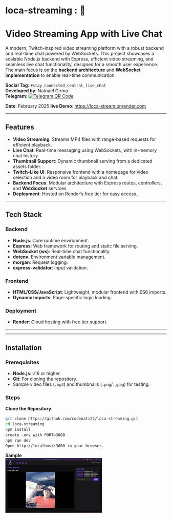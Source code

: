 # loca-streaming : 🎉

# Video Streaming App with Live Chat

A modern, Twitch-inspired video streaming platform with a robust backend and real-time chat powered by WebSockets. This project showcases a scalable Node.js backend with Express, efficient video streaming, and seamless live chat functionality, designed for a smooth user experience. The main focus is on the **backend architecture** and **WebSocket implementation** to enable real-time communication.

**Social Tag**: `#stay_connected_central_live_chat`  
**Developed by**: Natnael Girma <br>
**Telegram**: <a href="https://t.me/n_a_t_n_a_e_l_g_i_r_m_a">
<img src="![alt text](image-1.png)" width="200" alt="Telegram QR Code"></a>

**Date**: February 2025
**live Demo**: https://loca-stream.onrender.com

---

## Features

- **Video Streaming**: Streams MP4 files with range-based requests for efficient playback.
- **Live Chat**: Real-time messaging using WebSockets, with in-memory chat history.
- **Thumbnail Support**: Dynamic thumbnail serving from a dedicated assets folder.
- **Twitch-Like UI**: Responsive frontend with a homepage for video selection and a video room for playback and chat.
- **Backend Focus**: Modular architecture with Express routes, controllers, and **WebSocket** services.
- **Deployment**: Hosted on Render’s free tier for easy access.

---

## Tech Stack

### Backend

- **Node.js**: Core runtime environment.
- **Express**: Web framework for routing and static file serving.
- **WebSocket (ws)**: Real-time chat functionality.
- **dotenv**: Environment variable management.
- **morgan**: Request logging.
- **express-validator**: Input validation.

### Frontend

- **HTML/CSS/JavaScript**: Lightweight, modular frontend with ES6 imports.
- **Dynamic Imports**: Page-specific logic loading.

### Deployment

- **Render**: Cloud hosting with free tier support.

---

---

## Installation

### Prerequisites

- **Node.js**: v16 or higher.
- **Git**: For cloning the repository.
- Sample video files (`.mp4`) and thumbnails (`.png`/`.jpeg`) for testing.

### Steps

**Clone the Repository**:

```bash
git clone https://github.com/codenati22/loca-streaming.git
cd loca-streaming
npm install
create .env with PORT=3000
npm run dev
Open http://localhost:3000 in your browser.


```

**Sample**
<br>
<img src="public\assets\image\screenshot.png" width="60%" height="auto">
